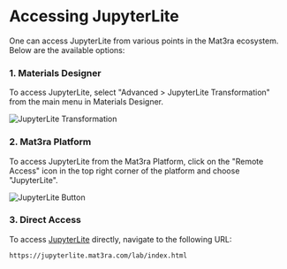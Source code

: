 # Accessing JupyterLite

One can access JupyterLite from various points in the Mat3ra ecosystem. Below are the available options:

### 1. Materials Designer
To access JupyterLite, select "Advanced > JupyterLite Transformation" from the main menu in Materials Designer.

![JupyterLite Transformation](../images/jupyterlite/md-advanced-jl.png)

### 2. Mat3ra Platform

To access JupyterLite from the Mat3ra Platform, click on the "Remote Access" icon in the top right corner of the platform and choose "JupyterLite".

![JupyterLite Button](../images/jupyterlite/platform-remote-access-jl.png)

### 3. Direct Access

To access [JupyterLite](https://jupyterlite.mat3ra.com/lab/index.html) directly, navigate to the following URL:

```
https://jupyterlite.mat3ra.com/lab/index.html
```
